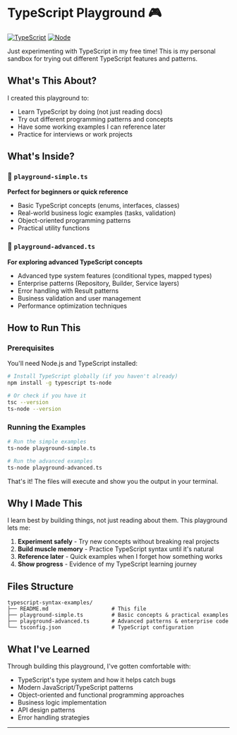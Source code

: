 # TypeScript Playground 🎮

<!-- Badges -->

[![TypeScript](https://img.shields.io/badge/TypeScript-%3E%3D4.0-blue.svg)](https://www.typescriptlang.org/)
[![Node](https://img.shields.io/badge/Node-%3E%3D14-green.svg)](https://nodejs.org/)

Just experimenting with TypeScript in my free time! This is my personal sandbox for trying out different TypeScript features and patterns.

## What's This About?

I created this playground to:

- Learn TypeScript by doing (not just reading docs)
- Try out different programming patterns and concepts
- Have some working examples I can reference later
- Practice for interviews or work projects

## What's Inside?

### 📁 `playground-simple.ts`

**Perfect for beginners or quick reference**

- Basic TypeScript concepts (enums, interfaces, classes)
- Real-world business logic examples (tasks, validation)
- Object-oriented programming patterns
- Practical utility functions

### 📁 `playground-advanced.ts`

**For exploring advanced TypeScript concepts**

- Advanced type system features (conditional types, mapped types)
- Enterprise patterns (Repository, Builder, Service layers)
- Error handling with Result patterns
- Business validation and user management
- Performance optimization techniques

## How to Run This

### Prerequisites

You'll need Node.js and TypeScript installed:

```bash
# Install TypeScript globally (if you haven't already)
npm install -g typescript ts-node

# Or check if you have it
tsc --version
ts-node --version
```

### Running the Examples

```bash
# Run the simple examples
ts-node playground-simple.ts

# Run the advanced examples
ts-node playground-advanced.ts
```

That's it! The files will execute and show you the output in your terminal.

## Why I Made This

I learn best by building things, not just reading about them. This playground lets me:

1. **Experiment safely** - Try new concepts without breaking real projects
2. **Build muscle memory** - Practice TypeScript syntax until it's natural
3. **Reference later** - Quick examples when I forget how something works
4. **Show progress** - Evidence of my TypeScript learning journey

## Files Structure

```
typescript-syntax-examples/
├── README.md                    # This file
├── playground-simple.ts         # Basic concepts & practical examples
├── playground-advanced.ts       # Advanced patterns & enterprise code
└── tsconfig.json                # TypeScript configuration
```

## What I've Learned

Through building this playground, I've gotten comfortable with:

- TypeScript's type system and how it helps catch bugs
- Modern JavaScript/TypeScript patterns
- Object-oriented and functional programming approaches
- Business logic implementation
- API design patterns
- Error handling strategies

---
